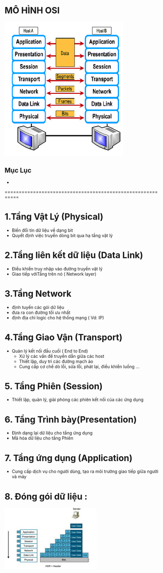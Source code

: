 # MÔ HÌNH OSI

<img src="https://github.com/Tuantrung/FIL-Tuantrung/blob/master/New%20folder%20(2)/Screenshot_21.png">

## Mục Lục
*
===========================================================
# 1.Tầng Vật Lý (Physical)
 * Biến đổi tín dữ liệu về dạng bit
 * Quyết định việc truyền dòng bit qua hạ tầng vật lý
# 2.Tầng liên kết dữ liệu (Data Link)
 * Điều khiển truy nhập vào đường truyền vật lý
 * Giao tiếp vớiTầng trên nó ( Network layer)
# 3.Tầng Network
 * định tuyến các gói dữ liệu
 * đưa ra con đường tối ưu nhất
 * định địa chỉ logic cho hệ thống mạng ( Vd: IP)
# 4.Tầng Giao Vận (Transport)
 * Quản lý kết nối đầu cuối ( End to End)
   + Xử lý các vấn đề truyền dẫn giữa các host
   + Thiết lập, duy trì các đường mạch ảo
   + Cung cấp cơ chế dò lỗi, sửa lỗi, phát lại, điều khiển luồng ...
# 5. Tầng Phiên (Session)
 * Thiết lập, quản lý, giải phóng các phiên kết nối của các ứng dụng
# 6. Tầng Trình bày(Presentation)
 * Định dạng lại dữ liệu cho tầng ứng dụng
 * Mã hóa dữ liệu cho tầng Phiên
# 7. Tầng ứng dụng (Application)
 * Cung cấp dịch vụ cho người dùng, tạo ra môi trường giao tiếp giữa người và máy
# 8. Đóng gói dữ liệu :

<img src=" https://github.com/Tuantrung/FIL-Tuantrung/blob/master/New%20folder%20(2)/ois-sent-300x202.jpg">
